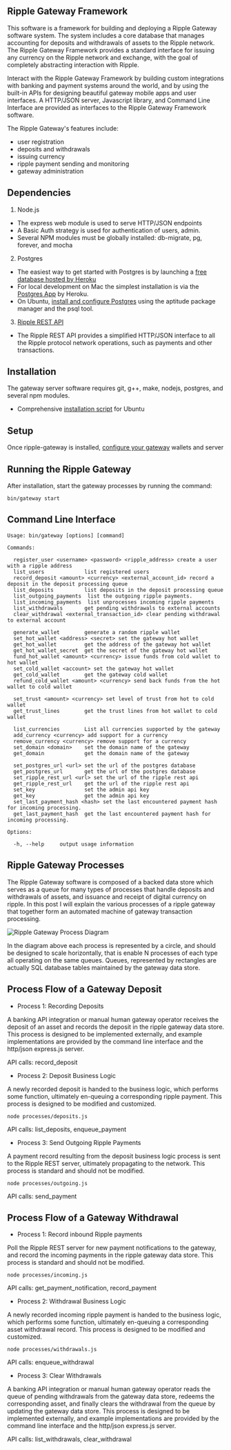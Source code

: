 ## Ripple Gateway Framework

This software is a framework for building and deploying a Ripple Gateway software system. The system includes a core database that manages accounting for deposits and withdrawals of assets to the Ripple network. The Ripple Gateway Framework provides a standard interface for issuing any currency on the Ripple network and exchange, with the goal of completely abstracting interaction with Ripple.

Interact with the Ripple Gateway Framework by building custom integrations with banking and payment systems around the world, and by using the built-in APIs for designing beautiful gateway mobile apps and user interfaces. A HTTP/JSON server, Javascript library, and Command Line Interface are provided as interfaces to the Ripple Gateway Framework software.

The Ripple Gateway's features include: 
  - user registration 
  - deposits and withdrawals
  - issuing currency
  - ripple payment sending and monitoring
  - gateway administration

## Dependencies

1. Node.js
  - The express web module is used to serve HTTP/JSON endpoints
  - A Basic Auth strategy is used for authentication of users, admin.
  - Several NPM modules must be globally installed: db-migrate, pg, forever, and mocha

2. Postgres
  - The easiest way to get started with Postgres is by launching a [free database hosted by Heroku](https://postgres.heroku.com/databases)
  - For local development on Mac the simplest installation is via the [Postgres App](http://postgresapp.com/) by Heroku.
  - On Ubuntu, [install and configure Postgres](https://help.ubuntu.com/community/PostgreSQL) using the aptitude package manager and the psql tool.

3. [Ripple REST API](https://github.com/ripple/ripple-rest.git)
  - The Ripple REST API provides a simplified HTTP/JSON interface to all the Ripple protocol network operations, such as payments and other transactions.

## Installation

The gateway server software requires git, g++, make, nodejs, postgres, and several npm modules.

- Comprehensive [installation script](./doc/install.md) for Ubuntu

## Setup

Once ripple-gateway is installed, [configure your gateway](./doc/setup.md) wallets and server


## Running the Ripple Gateway

After installation, start the gateway processes by running the command:

    bin/gateway start


## Command Line Interface

    Usage: bin/gateway [options] [command]
  
    Commands:
  
      register_user <username> <password> <ripple_address> create a user with a ripple address
      list_users             list registered users
      record_deposit <amount> <currency> <external_account_id> record a deposit in the deposit processing queue
      list_deposits          list deposits in the deposit processing queue
      list_outgoing_payments  list the outgoing ripple payments.
      list_incoming_payments  list unprocesses incoming ripple payments
      list_withdrawals       get pending withdrawals to external accounts
      clear_withdrawal <external_transaction_id> clear pending withdrawal to external account

      generate_wallet        generate a random ripple wallet
      set_hot_wallet <address> <secret> set the gateway hot wallet
      get_hot_wallet         get the address of the gateway hot wallet
      get_hot_wallet_secret  get the secret of the gateway hot wallet
      fund_hot_wallet <amount> <currency> issue funds from cold wallet to hot wallet
      set_cold_wallet <account> set the gateway hot wallet
      get_cold_wallet        get the gateway cold wallet
      refund_cold_wallet <amount> <currency> send back funds from the hot wallet to cold wallet
      
      set_trust <amount> <currency> set level of trust from hot to cold wallet
      get_trust_lines        get the trust lines from hot wallet to cold wallet

      list_currencies        List all currencies supported by the gateway
      add_currency <currency> add support for a currency
      remove_currency <currency> remove support for a currency
      set_domain <domain>    set the domain name of the gateway
      get_domain             get the domain name of the gateway

      set_postgres_url <url> set the url of the postgres database
      get_postgres_url       get the url of the postgres database
      set_ripple_rest_url <url> set the url of the ripple rest api
      get_ripple_rest_url    get the url of the ripple rest api
      set_key                set the admin api key
      get_key                get the admin api key
      set_last_payment_hash <hash> set the last encountered payment hash for incoming processing.
      get_last_payment_hash  get the last encountered payment hash for incoming processing.
    
    Options:
  
      -h, --help     output usage information
  
## Ripple Gateway Processes

The Ripple Gateway software is composed of a backed data store which serves as a queue for many types of processes that handle deposits and withdrawals of assets, and issuance and receipt of digital currency on ripple. In this post I will explain the various processes of a ripple gateway that together form an automated machine of gateway transaction processing. 

![Ripple Gateway Process Diagram](https://s3.amazonaws.com/imagesz/ripple_gateway_diagram.jpg)

In the diagram above each process is represented by a circle, and should be designed to scale horizontally, that is enable N processes of each type all operating on the same queues. Queues, represented by rectangles are actually SQL database tables maintained by the gateway data store.

## Process Flow of a Gateway Deposit

- Process 1: Recording Deposits

A banking API integration or manual human gateway operator receives the deposit of an asset and records the deposit in the ripple gateway data store. This process is designed to be implemented externally, and example implementations are provided by the command line interface and the http/json express.js server.

API calls: record_deposit

- Process 2: Deposit Business Logic
    
A newly recorded deposit is handed to the business logic, which performs some function, ultimately en-queuing a corresponding ripple payment. This process is designed to be modified and customized.

    node processes/deposits.js

API calls: list_deposits, enqueue_payment

-  Process 3: Send Outgoing Ripple Payments

A payment record resulting from the deposit business logic process is sent to the Ripple REST server, ultimately propagating to the network. This process is standard and should not be modified.

    node processes/outgoing.js

API calls: send_payment

## Process Flow of a Gateway Withdrawal

- Process 1: Record inbound Ripple payments

Poll the Ripple REST server for new payment notifications to the gateway, and record the incoming payments in the ripple gateway data store. This process is standard and should not be modified.

    node processes/incoming.js

API calls: get_payment_notification, record_payment

- Process 2: Withdrawal Business Logic

A newly recorded incoming ripple payment is handed to the business logic, which performs some function, ultimately en-queuing a corresponding asset withdrawal record. This process is designed to be modified and customized.

    node processes/withdrawals.js

API calls: enqueue_withdrawal

- Process 3: Clear Withdrawals

A banking API integration or manual human gateway operator reads the queue of pending withdrawals from the gateway data store, redeems the corresponding asset, and finally clears the withdrawal from the queue by updating the gateway data store. This process is designed to be implemented externally, and example implementations are provided by the command line interface and the http/json express.js server.

API calls: list_withdrawals, clear_withdrawal

